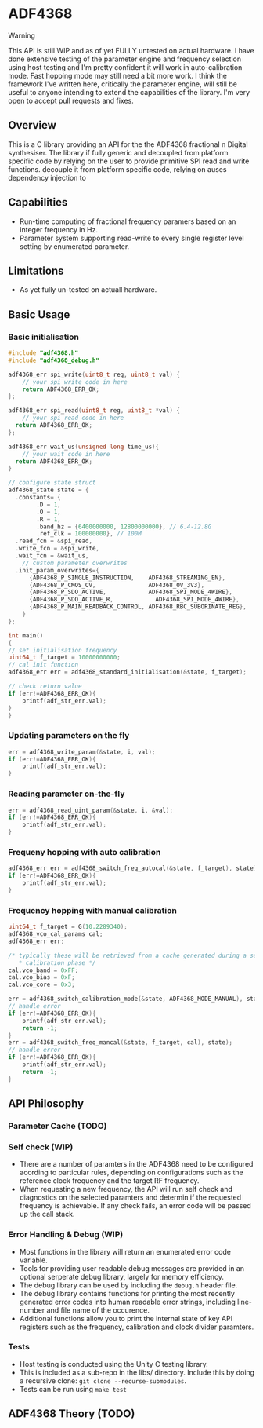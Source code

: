 # ADF4368

> [!WARNING] 
> This API is still WIP and as of yet FULLY untested on actual hardware. I have done extensive testing of the parameter engine and frequency selection using host testing and I'm pretty confident it will work in auto-calibration mode. Fast hopping mode may still need a bit more work. I think the framework I've written here, critically the parameter engine, will still be useful to anyone intending to extend the capabilities of the library. I'm very open to accept pull requests and fixes.

## Overview

This is a C library providing an API for the the ADF4368 fractional n Digital synthesiser. The library if fully generic and decoupled from platform specific code by relying on the user to provide primitive SPI read and write functions. decouple it from platform specific code, relying on auses dependency injection to  

## Capabilities

- Run-time computing of fractional frequency paramers based on an integer frequency in Hz.
- Parameter system supporting read-write to every single register level setting by enumerated parameter.

## Limitations

- As yet fully un-tested on actuall hardware.

## Basic Usage

### Basic initialisation

```c
#include "adf4368.h"
#include "adf4368_debug.h"

adf4368_err spi_write(uint8_t reg, uint8_t val) {
    // your spi write code in here 
    return ADF4368_ERR_OK;
};

adf4368_err spi_read(uint8_t reg, uint8_t *val) {
    // your spi read code in here 
  return ADF4368_ERR_OK;
};

adf4368_err wait_us(unsigned long time_us){
    // your wait code in here
  return ADF4368_ERR_OK;
}

// configure state struct
adf4368_state state = {
  .constants= {
        .D = 1, 
        .O = 1, 
        .R = 1, 
        .band_hz = {6400000000, 12800000000}, // 6.4-12.8G
        .ref_clk = 100000000}, // 100M
  .read_fcn = &spi_read,
  .write_fcn = &spi_write,
  .wait_fcn = &wait_us,
    // custom parameter overwrites
  .init_param_overwrites={
      {ADF4368_P_SINGLE_INSTRUCTION,    ADF4368_STREAMING_EN},
      {ADF4368_P_CMOS_OV,               ADF4368_OV_3V3},
      {ADF4368_P_SDO_ACTIVE,            ADF4368_SPI_MODE_4WIRE},
      {ADF4368_P_SDO_ACTIVE_R,            ADF4368_SPI_MODE_4WIRE},
      {ADF4368_P_MAIN_READBACK_CONTROL, ADF4368_RBC_SUBORINATE_REG},
    }
};

int main()
{
// set initialisation frequency
uint64_t f_target = 10000000000;
// cal init function
adf4368_err err = adf4368_standard_initialisation(&state, f_target);

// check return value
if (err!=ADF4368_ERR_OK){
    printf(adf_str_err.val);
}
}
```

### Updating parameters on the fly
```c
err = adf4368_write_param(&state, i, val);
if (err!=ADF4368_ERR_OK){
    printf(adf_str_err.val);
}
```

### Reading parameter on-the-fly

```c
err = adf4368_read_uint_param(&state, i, &val);
if (err!=ADF4368_ERR_OK){
    printf(adf_str_err.val);
}
```

### Frequeny hopping with auto calibration
```c
adf4368_err err = adf4368_switch_freq_autocal(&state, f_target), state);
if (err!=ADF4368_ERR_OK){
    printf(adf_str_err.val);
}
```

### Frequency hopping with manual calibration

```c
uint64_t f_target = G(10.2289340);
adf4368_vco_cal_params cal;
adf4368_err err;

/* typically these will be retrieved from a cache generated during a seperate
   * calibration phase */
cal.vco_band = 0xFF;
cal.vco_bias = 0xF;
cal.vco_core = 0x3;

err = adf4368_switch_calibration_mode(&state, ADF4368_MODE_MANUAL), state);
// handle error
if (err!=ADF4368_ERR_OK){
    printf(adf_str_err.val);
    return -1; 
}
err = adf4368_switch_freq_mancal(&state, f_target, cal), state);
// handle error
if (err!=ADF4368_ERR_OK){
    printf(adf_str_err.val);
    return -1; 
}
```

## API Philosophy

### Parameter Cache (TODO)

### Self check (WIP)

- There are a number of paramters in the ADF4368 need to be configured acording to particular rules, depending on configurations such as the reference clock frequency and the target RF frequency.
- When requesting a new frequency, the API will run self check and diagnostics on the selected paramters and determin if the requested frequency is achievable. If any check fails, an error code will be passed up the call stack.

### Error Handling & Debug (WIP)

- Most functions in the library will return an enumerated error code variable.
- Tools for providing user readable debug messages are provided in an optional serperate debug library, largely for memory efficiency.
- The debug library can be used by including the `debug.h` header file.
- The debug library contains functions for printing the most recently generated error codes into human readable error strings, including line-number and file name of the occurence.
- Additional functions allow you to print the internal state of key API registers such as the frequency, calibration and clock divider paramters.

### Tests

- Host testing is conducted using the Unity C testing library.
- This is included as a sub-repo in the libs/ directory. Include this by doing a recursive clone: `git clone --recurse-submodules`.
- Tests can be run using `make test`

## ADF4368 Theory (TODO)
